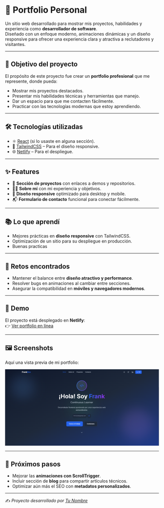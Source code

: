 # 💼 Portfolio Personal

Un sitio web desarrollado para mostrar mis proyectos, habilidades y experiencia como **desarrollador de software**.  
Diseñado con un enfoque moderno, animaciones dinámicas y un diseño responsive para ofrecer una experiencia clara y atractiva a reclutadores y visitantes.

---

## 🚀 Objetivo del proyecto
El propósito de este proyecto fue crear un **portfolio profesional** que me represente, donde pueda:

- Mostrar mis proyectos destacados.  
- Presentar mis habilidades técnicas y herramientas que manejo.  
- Dar un espacio para que me contacten fácilmente.  
- Practicar con las tecnologías modernas que estoy aprendiendo.  

---

## 🛠️ Tecnologías utilizadas
- ⚛️ [React](https://react.dev/) (si lo usaste en alguna sección).  
- 🎨 [TailwindCSS](https://tailwindcss.com/) – Para el diseño responsive.  
- 🌐 [Netlify](https://www.netlify.com/) – Para el despliegue.  

---

## ✨ Features
- 📂 **Sección de proyectos** con enlaces a demos y repositorios.  
- 🧑‍💻 **Sobre mí** con mi experiencia y objetivos.  
- 📱 **Diseño responsive** optimizado para desktop y mobile.  
- 📬 **Formulario de contacto** funcional para conectar fácilmente.  
---

## 📚 Lo que aprendí
- Mejores prácticas en **diseño responsive** con TailwindCSS.  
- Optimización de un sitio para su despliegue en producción.
- Buenas practicas   

---

## 🧩 Retos encontrados
- Mantener el balance entre **diseño atractivo y performance**.  
- Resolver bugs en animaciones al cambiar entre secciones.  
- Asegurar la compatibilidad en **móviles y navegadores modernos**.  

---

## 🔗 Demo
El proyecto está desplegado en **Netlify**:  
👉 [Ver portfolio en línea](https://ankdev.netlify.app/)

---

## 🖼️ Screenshots
Aquí una vista previa de mi portfolio:  

![Screenshot](./src/assets/screenshot-portfolio.png)  

---

## 📌 Próximos pasos
- Mejorar las **animaciones con ScrollTrigger**.  
- Incluir sección de **blog** para compartir artículos técnicos.  
- Optimizar aún más el SEO con **metadatos personalizados**.  

---

✍️ _Proyecto desarrollado por [Tu Nombre]([https://github.com/TU-USUARIO](https://github.com/3AeMe3/Portfolio-Personal/))_
